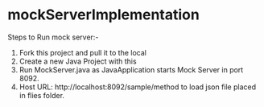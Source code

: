# mockServerImplementation

Steps to Run mock server:-
1. Fork this project and pull it to the local
2. Create a new Java Project with this
3. Run MockServer.java as JavaApplication starts Mock Server in  port 8092.
4. Host URL: http://localhost:8092/sample/method to load json file placed in flies folder.
